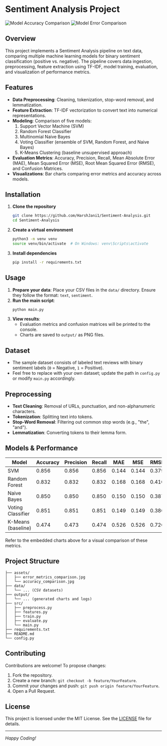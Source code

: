 # Sentiment Analysis Project
![Model Accuracy Comparison](https://github.com/user-attachments/assets/5d3efd24-8bfa-46f1-a176-e7a4329ba845)
![Model Error Comparison](https://github.com/user-attachments/assets/b94e6287-c9f3-4ca6-a552-9b1dd5e63b27)




## Overview
This project implements a Sentiment Analysis pipeline on text data, comparing multiple machine learning models for binary sentiment classification (positive vs. negative). The pipeline covers data ingestion, preprocessing, feature extraction using TF-IDF, model training, evaluation, and visualization of performance metrics.

## Features
- **Data Preprocessing**: Cleaning, tokenization, stop-word removal, and lemmatization.
- **Feature Extraction**: TF-IDF vectorization to convert text into numerical representations.
- **Modeling**: Comparison of five models:
  1. Support Vector Machine (SVM)
  2. Random Forest Classifier
  3. Multinomial Naive Bayes
  4. Voting Classifier (ensemble of SVM, Random Forest, and Naive Bayes)
  5. K-Means Clustering (baseline unsupervised approach)
- **Evaluation Metrics**: Accuracy, Precision, Recall, Mean Absolute Error (MAE), Mean Squared Error (MSE), Root Mean Squared Error (RMSE), and Confusion Matrices.
- **Visualizations**: Bar charts comparing error metrics and accuracy across models.

## Installation
1. **Clone the repository**
   ```bash
   git clone https://github.com/HarshJani1/Sentiment-Analysis.git
   cd Sentiment-Analysis
   ```
2. **Create a virtual environment**
   ```bash
   python3 -m venv venv
   source venv/bin/activate  # On Windows: venv\Scripts\activate
   ```
3. **Install dependencies**
   ```bash
   pip install -r requirements.txt
   ```

## Usage
1. **Prepare your data**: Place your CSV files in the `data/` directory. Ensure they follow the format: `text`, `sentiment`.
2. **Run the main script**:
   ```bash
   python main.py
   ```
3. **View results**:
   - Evaluation metrics and confusion matrices will be printed to the console.
   - Charts are saved to `output/` as PNG files.

## Dataset
- The sample dataset consists of labeled text reviews with binary sentiment labels (`0` = Negative, `1` = Positive).
- Feel free to replace with your own dataset; update the path in `config.py` or modify `main.py` accordingly.

## Preprocessing
- **Text Cleaning**: Removal of URLs, punctuation, and non-alphanumeric characters.
- **Tokenization**: Splitting text into tokens.
- **Stop-Word Removal**: Filtering out common stop words (e.g., "the", "and").
- **Lemmatization**: Converting tokens to their lemma form.

## Models & Performance
| Model               | Accuracy | Precision | Recall | MAE   | MSE   | RMSE  |
|---------------------|----------|-----------|--------|-------|-------|-------|
| SVM                 | 0.856    | 0.856     | 0.856  | 0.144 | 0.144 | 0.379 |
| Random Forest       | 0.832    | 0.832     | 0.832  | 0.168 | 0.168 | 0.410 |
| Naive Bayes         | 0.850    | 0.850     | 0.850  | 0.150 | 0.150 | 0.387 |
| Voting Classifier   | 0.851    | 0.851     | 0.851  | 0.149 | 0.149 | 0.386 |
| K-Means (baseline)  | 0.474    | 0.473     | 0.474  | 0.526 | 0.526 | 0.726 |

Refer to the embedded charts above for a visual comparison of these metrics.

## Project Structure
```
├── assets/
│   ├── error_metrics_comparison.jpg
│   └── accuracy_comparison.jpg
├── data/
│   └── ... (CSV datasets)
├── output/
│   └── ... (generated charts and logs)
├── src/
│   ├── preprocess.py
│   ├── features.py
│   ├── train.py
│   ├── evaluate.py
│   └── main.py
├── requirements.txt
├── README.md
└── config.py
```

## Contributing
Contributions are welcome! To propose changes:
1. Fork the repository.
2. Create a new branch: `git checkout -b feature/YourFeature`.
3. Commit your changes and push: `git push origin feature/YourFeature`.
4. Open a Pull Request.

## License
This project is licensed under the MIT License. See the [LICENSE](LICENSE) file for details.

---

*Happy Coding!*

